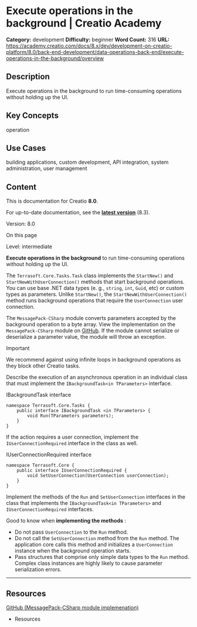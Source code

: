 # Execute operations in the background | Creatio Academy

**Category:** development **Difficulty:** beginner **Word Count:** 316 **URL:**
https://academy.creatio.com/docs/8.x/dev/development-on-creatio-platform/8.0/back-end-development/data-operations-back-end/execute-operations-in-the-background/overview

## Description

Execute operations in the background to run time-consuming operations without
holding up the UI.

## Key Concepts

operation

## Use Cases

building applications, custom development, API integration, system
administration, user management

## Content

This is documentation for Creatio **8.0**.

For up-to-date documentation, see the
**[latest version](/docs/8.x/dev/development-on-creatio-platform/back-end-development/data-operations-back-end/execute-operations-in-the-background/overview)**
(8.3).

Version: 8.0

On this page

Level: intermediate

**Execute operations in the background** to run time-consuming operations
without holding up the UI.

The `Terrasoft.Core.Tasks.Task` class implements the `StartNew()` and
`StartNewWithUserConnection()` methods that start background operations. You can
use base .NET data types (e. g., `string`, `int`, `Guid`, etc) or custom types
as parameters. Unlike `StartNew()`, the `StartNewWithUserConnection()` method
runs background operations that require the `UserConnection` user connection.

The `MessagePack-CSharp` module converts parameters accepted by the background
operation to a byte array. View the implementation on the `MessagePack-CSharp`
module on [GitHub](https://github.com/neuecc/MessagePack-CSharp). If the module
cannot serialize or deserialize a parameter value, the module will throw an
exception.

Important

We recommend against using infinite loops in background operations as they block
other Creatio tasks.

Describe the execution of an asynchronous operation in an individual class that
must implement the `IBackgroundTask<in TParameters>` interface.

IBackgroundTask<in TParameters> interface

    namespace Terrasoft.Core.Tasks {
        public interface IBackgroundTask <in TParameters> {
            void Run(TParameters parameters);
        }
    }

If the action requires a user connection, implement the
`IUserConnectionRequired` interface in the class as well.

IUserConnectionRequired interface

    namespace Terrasoft.Core {
        public interface IUserConnectionRequired {
            void SetUserConnection(UserConnection userConnection);
        }
    }

Implement the methods of the `Run` and `SetUserConnection` interfaces in the
class that implements the `IBackgroundTask<in TParameters>` and
`IUserConnectionRequired` interfaces.

Good to know when **implementing the methods** :

- Do not pass `UserConnection` to the `Run` method.
- Do not call the `SetUserConnection` method from the `Run` method. The
  application core calls this method and initializes a `UserConnection` instance
  when the background operation starts.
- Pass structures that comprise only simple data types to the `Run` method.
  Complex class instances are highly likely to cause parameter serialization
  errors.

---

## Resources​

[GitHub (MessagePack-CSharp module implemenation)](https://github.com/neuecc/MessagePack-CSharp)

- Resources
